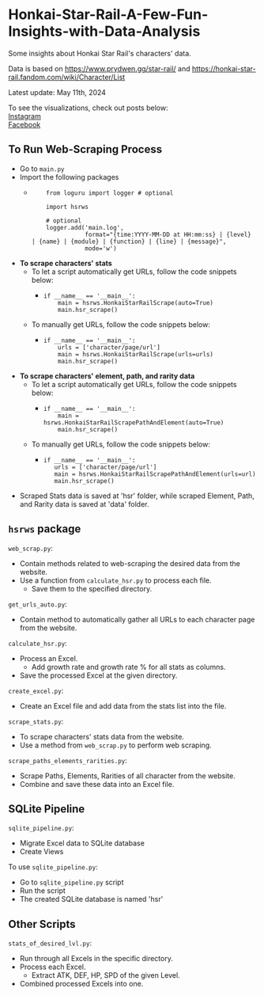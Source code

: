 # Honkai-Star-Rail-A-Few-Fun-Insights-with-Data-Analysis

Some insights about Honkai Star Rail's characters' data.

Data is based on https://www.prydwen.gg/star-rail/ and https://honkai-star-rail.fandom.com/wiki/Character/List

Latest update: May 11th, 2024

To see the visualizations, check out posts below:  
[Instagram]()  
[Facebook]()

## To Run Web-Scraping Process

- Go to ```main.py```
- Import the following packages
  - ```
        from loguru import logger # optional

        import hsrws
      
        # optional
        logger.add('main.log',
                   format="{time:YYYY-MM-DD at HH:mm:ss} | {level} | {name} | {module} | {function} | {line} | {message}",
                   mode='w')
    ```
- **To scrape characters' stats**
  - To let a script automatically get URLs, follow the code snippets below:
    - ```
      if __name__ == '__main__':
          main = hsrws.HonkaiStarRailScrape(auto=True)
          main.hsr_scrape()
      ```
  - To manually get URLs, follow the code snippets below:
    - ```
      if __name__ == '__main__':
          urls = ['character/page/url']
          main = hsrws.HonkaiStarRailScrape(urls=urls)
          main.hsr_scrape()
      ```
- **To scrape characters' element, path, and rarity data**
  - To let a script automatically get URLs, follow the code snippets below:
    - ```
      if __name__ == '__main__':
          main = hsrws.HonkaiStarRailScrapePathAndElement(auto=True)
          main.hsr_scrape()
      ```
  - To manually get URLs, follow the code snippets below:
    - ```
      if __name__ == '__main__':
         urls = ['character/page/url']
         main = hsrws.HonkaiStarRailScrapePathAndElement(urls=url)
         main.hsr_scrape()
      ```
- Scraped Stats data is saved at 'hsr' folder, while scraped Element, Path, and Rarity data is saved at 'data' folder.

## ```hsrws``` package
```web_scrap.py```:

- Contain methods related to web-scraping the desired data from the website.
- Use a function from ```calculate_hsr.py``` to process each file.
  - Save them to the specified directory.

```get_urls_auto.py```:

- Contain method to automatically gather all URLs to each character page from the website.

```calculate_hsr.py```:

- Process an Excel.
  - Add growth rate and growth rate % for all stats as columns.
- Save the processed Excel at the given directory.

```create_excel.py```:

- Create an Excel file and add data from the stats list into the file.

```scrape_stats.py```:

- To scrape characters' stats data from the website.
- Use a method from ```web_scrap.py``` to perform web scraping.

```scrape_paths_elements_rarities.py```:

- Scrape Paths, Elements, Rarities of all character from the website.
- Combine and save these data into an Excel file.

## SQLite Pipeline

```sqlite_pipeline.py```:

- Migrate Excel data to SQLite database
- Create Views

To use ```sqlite_pipeline.py```:

- Go to ```sqlite_pipeline.py``` script
- Run the script
- The created SQLite database is named 'hsr'

## Other Scripts
```stats_of_desired_lvl.py```:

- Run through all Excels in the specific directory.
- Process each Excel.
  - Extract ATK, DEF, HP, SPD of the given Level.
- Combined processed Excels into one.      


